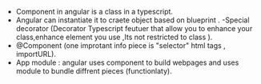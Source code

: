 - Component in angular is a class in a typescript.
- Angular can instantiate it to craete object based on blueprint .
-Special decorator (Decorator Typescript feutuer that allow you to enhance your class,enhance element you use ,Its not restricted to class ).
- @Component (one improtant info piece is "selector" html tags , importURL).
- App module : angular uses component to build webpages and uses module to bundle diffrent pieces (functionlaty).